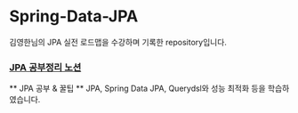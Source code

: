 # Spring-Data-JPA
김영한님의 JPA 실전 로드맵을 수강하며 기록한 repository입니다.


### [JPA 공부정리 노션](https://www.notion.so/JPA-36e22b5369b54884b9cb7708ccd1239d?pvs=4)
** JPA 공부 & 꿀팁
** JPA, Spring Data JPA, Querydsl와 성능 최적화 등을 학습하였습니다.
